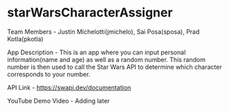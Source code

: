 # starWarsCharacterAssigner

Team Members - Justin Michelotti(jmichelo), Sai Posa(sposa), Prad Kotla(pkotla)

App Description - This is an app where you can input personal information(name and age) as well as a random number. This random number is then used to call the Star Wars API to determine which character corresponds to your number.

API Link - https://swapi.dev/documentation

YouTube Demo Video - Adding later
